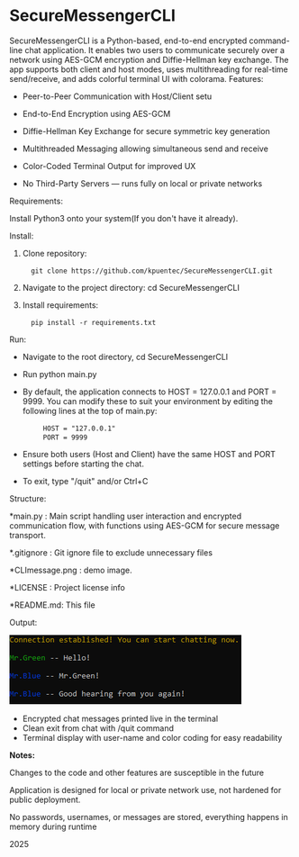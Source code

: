 # SecureMessengerCLI

SecureMessengerCLI is a Python-based, end-to-end encrypted command-line chat application. It enables two users to communicate securely over a network using AES-GCM encryption and Diffie-Hellman key exchange. The app supports both client and host modes, uses multithreading for real-time send/receive, and adds colorful terminal UI with colorama.
Features:

* Peer-to-Peer Communication with Host/Client setu

* End-to-End Encryption using AES-GCM

* Diffie-Hellman Key Exchange for secure symmetric key generation

* Multithreaded Messaging allowing simultaneous send and receive

* Color-Coded Terminal Output for improved UX

* No Third-Party Servers — runs fully on local or private networks

Requirements:

Install Python3 onto your system(If you don't have it already).

Install:

1. Clone repository:

         git clone https://github.com/kpuentec/SecureMessengerCLI.git

2. Navigate to the project directory: cd SecureMessengerCLI

3. Install requirements:

         pip install -r requirements.txt

Run:

* Navigate to the root directory, cd SecureMessengerCLI
  
* Run python main.py

* By default, the application connects to HOST = 127.0.0.1 and PORT = 9999. You can modify these to suit your environment by editing the following lines at the top of main.py:

           HOST = "127.0.0.1"
           PORT = 9999

* Ensure both users (Host and Client) have the same HOST and PORT settings before starting the chat.
  
* To exit, type "/quit" and/or Ctrl+C

Structure:

*main.py : Main script handling user interaction and encrypted communication flow, with functions using AES-GCM for secure message transport.

*.gitignore : Git ignore file to exclude unnecessary files

*CLImessage.png : demo image.

*LICENSE : Project license info

*README.md: This file

Output:

![CLI Chat Preview](CLImessage.png)

* Encrypted chat messages printed live in the terminal
* Clean exit from chat with /quit command
* Terminal display with user-name and color coding for easy readability

**Notes:** 

Changes to the code and other features are susceptible in the future

Application is designed for local or private network use, not hardened for public deployment.

No passwords, usernames, or messages are stored, everything happens in memory during runtime

2025
